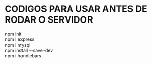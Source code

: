 # CODIGOS PARA USAR ANTES DE RODAR O SERVIDOR

npm init  <br/>
npm i express  <br/>
npm i mysql  <br/>
npm install --save-dev  <br/>
npm i handlebars
